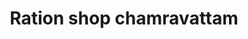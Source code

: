 ---
title: "Ration shop chamravattam"
url: /chamravattam/ration-shop-chamravattam/
shop: Schreibwaren
---